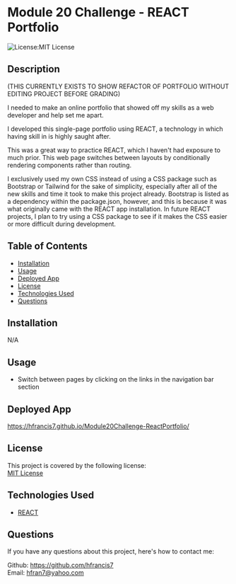 # Module 20 Challenge - REACT Portfolio
  ![License:MIT License](https://img.shields.io/badge/License-MIT-yellow.svg) 

  ## Description
  
  (THIS CURRENTLY EXISTS TO SHOW REFACTOR OF PORTFOLIO WITHOUT EDITING PROJECT BEFORE GRADING)
  
  I needed to make an online portfolio that showed off my skills as a web developer and help set me apart.
  
  I developed this single-page portfolio using REACT, a technology in which having skill in is highly saught after.
  
  This was a great way to practice REACT, which I haven't had exposure to much prior. This web page switches between layouts by conditionally rendering components rather than routing.
  
  I exclusively used my own CSS instead of using a CSS package such as Bootstrap or Tailwind for the sake of simplicity, especially after all of the new skills and time it took to make this project already. Bootstrap is listed as a dependency within the package.json, however, and this is because it was what originally came with the REACT app installation. In future REACT projects, I plan to try using a CSS package to see if it makes the CSS easier or more difficult during development.
  
  
  ## Table of Contents
  
  - [Installation](#installation)
  - [Usage](#usage)
  - [Deployed App](#deployed-app)
  - [License](#license)
  - [Technologies Used](#technologies-used)
  - [Questions](#questions)
  
  ## Installation
  
  N/A
  
  ## Usage
  
  - Switch between pages by clicking on the links in the navigation bar section
  
  ## Deployed App
  
  https://hfrancis7.github.io/Module20Challenge-ReactPortfolio/

  ## License
  This project is covered by the following license: <br>
  [MIT License](https://choosealicense.com/licenses/mit/)
  
  ## Technologies Used
  - [REACT](https://react.dev/)
  
  ## Questions
  
  If you have any questions about this project, here's how to contact me:
  
  Github: https://github.com/hfrancis7 <br>
  Email: hfran7@yahoo.com

